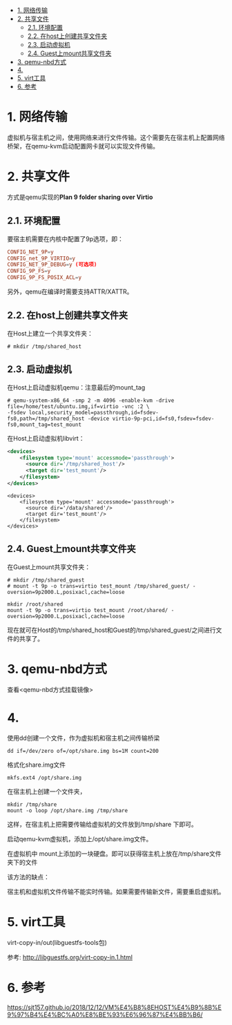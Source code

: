 
<!-- @import "[TOC]" {cmd="toc" depthFrom=1 depthTo=6 orderedList=false} -->

<!-- code_chunk_output -->

- [1. 网络传输](#1-网络传输)
- [2. 共享文件](#2-共享文件)
  - [2.1. 环境配置](#21-环境配置)
  - [2.2. 在host上创建共享文件夹](#22-在host上创建共享文件夹)
  - [2.3. 启动虚拟机](#23-启动虚拟机)
  - [2.4. Guest上mount共享文件夹](#24-guest上mount共享文件夹)
- [3. qemu-nbd方式](#3-qemu-nbd方式)
- [4.](#4)
- [5. virt工具](#5-virt工具)
- [6. 参考](#6-参考)

<!-- /code_chunk_output -->

# 1. 网络传输

虚拟机与宿主机之间，使用网络来进行文件传输。这个需要先在宿主机上配置网络桥架，在qemu-kvm启动配置网卡就可以实现文件传输。

# 2. 共享文件

方式是qemu实现的**Plan 9 folder sharing over Virtio**

## 2.1. 环境配置

要宿主机需要在内核中配置了9p选项，即：

```conf
CONFIG_NET_9P=y
CONFIG_net_9P_VIRTIO=y
CONFIG_NET_9P_DEBUG=y (可选项)
CONFIG_9P_FS=y
CONFIG_9P_FS_POSIX_ACL=y
```

另外，qemu在编译时需要支持ATTR/XATTR。

## 2.2. 在host上创建共享文件夹

在Host上建立一个共享文件夹：

```
# mkdir /tmp/shared_host
```

## 2.3. 启动虚拟机

在Host上启动虚拟机qemu：注意最后的mount_tag

```
# qemu-system-x86_64 -smp 2 -m 4096 -enable-kvm -drive file=/home/test/ubuntu.img,if=virtio -vnc :2 \
-fsdev local,security_model=passthrough,id=fsdev-fs0,path=/tmp/shared_host -device virtio-9p-pci,id=fs0,fsdev=fsdev-fs0,mount_tag=test_mount
```

在Host上启动虚拟机libvirt：

```xml
<devices>
    <filesystem type='mount' accessmode='passthrough'>
      <source dir='/tmp/shared_host'/>
      <target dir='test_mount'/>
    </filesystem>
</devices>
```


```
<devices>
    <filesystem type='mount' accessmode='passthrough'>
      <source dir='/data/shared'/>
      <target dir='test_mount'/>
    </filesystem>
</devices>
```

## 2.4. Guest上mount共享文件夹

在Guest上mount共享文件夹：

```
# mkdir /tmp/shared_guest
# mount -t 9p -o trans=virtio test_mount /tmp/shared_guest/ -oversion=9p2000.L,posixacl,cache=loose
```

```
mkdir /root/shared
mount -t 9p -o trans=virtio test_mount /root/shared/ -oversion=9p2000.L,posixacl,cache=loose
```

现在就可在Host的/tmp/shared_host和Guest的/tmp/shared_guest/之间进行文件的共享了。

# 3. qemu-nbd方式

查看\<qemu-nbd方式挂载镜像>

# 4. 

使用dd创建一个文件，作为虚拟机和宿主机之间传输桥梁

```
dd if=/dev/zero of=/opt/share.img bs=1M count=200
```

格式化share.img文件

```
mkfs.ext4 /opt/share.img
```

在宿主机上创建一个文件夹，
   
```
mkdir /tmp/share
mount -o loop /opt/share.img /tmp/share
```

这样，在宿主机上把需要传输给虚拟机的文件放到/tmp/share 下即可。

启动qemu-kvm虚拟机，添加上/opt/share.img文件。

在虚拟机中 mount上添加的一块硬盘。即可以获得宿主机上放在/tmp/share文件夹下的文件

该方法的缺点：
     
宿主机和虚拟机文件传输不能实时传输。如果需要传输新文件，需要重启虚拟机。


# 5. virt工具

virt-copy-in/out(libguestfs-tools包)

参考: http://libguestfs.org/virt-copy-in.1.html

# 6. 参考

https://sjt157.github.io/2018/12/12/VM%E4%B8%8EHOST%E4%B9%8B%E9%97%B4%E4%BC%A0%E8%BE%93%E6%96%87%E4%BB%B6/

